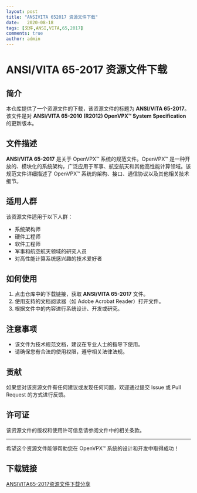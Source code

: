 ```yaml
---
layout: post
title: "ANSIVITA 652017 资源文件下载"
date:   2020-08-18
tags: [文件,ANSI,VITA,65,2017]
comments: true
author: admin
---
```

# ANSI/VITA 65-2017 资源文件下载

## 简介

本仓库提供了一个资源文件的下载，该资源文件的标题为 **ANSI/VITA 65-2017**。该文件是对 **ANSI/VITA 65-2010 (R2012) OpenVPX™ System Specification** 的更新版本。

## 文件描述

**ANSI/VITA 65-2017** 是关于 OpenVPX™ 系统的规范文件。OpenVPX™ 是一种开放的、模块化的系统架构，广泛应用于军事、航空航天和其他高性能计算领域。该规范文件详细描述了 OpenVPX™ 系统的架构、接口、通信协议以及其他相关技术细节。

## 适用人群

该资源文件适用于以下人群：

- 系统架构师
- 硬件工程师
- 软件工程师
- 军事和航空航天领域的研究人员
- 对高性能计算系统感兴趣的技术爱好者

## 如何使用

1. 点击仓库中的下载链接，获取 **ANSI/VITA 65-2017** 文件。
2. 使用支持的文档阅读器（如 Adobe Acrobat Reader）打开文件。
3. 根据文件中的内容进行系统设计、开发或研究。

## 注意事项

- 该文件为技术规范文档，建议在专业人士的指导下使用。
- 请确保您有合法的使用权限，遵守相关法律法规。

## 贡献

如果您对该资源文件有任何建议或发现任何问题，欢迎通过提交 Issue 或 Pull Request 的方式进行反馈。

## 许可证

该资源文件的版权和使用许可信息请参阅文件中的相关条款。

---

希望这个资源文件能够帮助您在 OpenVPX™ 系统的设计和开发中取得成功！

## 下载链接

[ANSIVITA65-2017资源文件下载分享](https://pan.quark.cn/s/7e089396a695)
